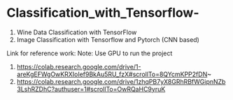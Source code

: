 # Classification_with_Tensorflow-
1. Wine Data Classification with TensorFlow
2. Image Classification with Tensorflow and Pytorch (CNN based)

Link for reference work: 
Note: Use GPU to run the project

1. https://colab.research.google.com/drive/1-areKgEFWgOwKRXIoIef9BkAu5RU_fzX#scrollTo=8QYcmKPP2fDN~
2. https://colab.research.google.com/drive/1zhqPB7yX8GRhRBfWGipnNZb3LshRZDhC?authuser=1#scrollTo=OwRQaHC9yruK
